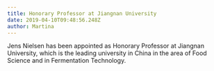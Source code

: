 ```yaml
---
title: Honorary Professor at Jiangnan University
date: 2019-04-10T09:48:56.248Z
author: Martina
---
```

Jens Nielsen has been appointed as Honorary Professor at Jiangnan University, which is the leading university in China in the area of Food Science and in Fermentation Technology.
